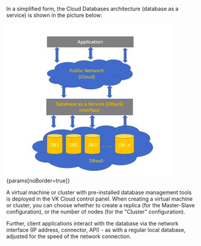 In a simplified form, the Cloud Databases architecture (database as a service) is shown in the picture below:

![scheme](./assets/1604479588232-1604479588231.png){params[noBorder=true]}

A virtual machine or cluster with pre-installed database management tools is deployed in the VK Cloud control panel. When creating a virtual machine or cluster, you can choose whether to create a replica (for the Master-Slave configuration), or the number of nodes (for the "Cluster" configuration).

Further, client applications interact with the database via the network interface (IP address, connector, API) - as with a regular local database, adjusted for the speed of the network connection.

